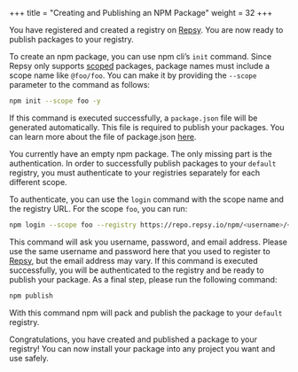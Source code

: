 +++
title = "Creating and Publishing an NPM Package"
weight = 32
+++

You have registered and created a registry on [Repsy](https://repsy.io/). You are now ready to publish packages to your registry.

To create an npm package, you can use npm cli’s `init` command. Since Repsy only supports [scoped](https://docs.npmjs.com/cli/v7/using-npm/scope) packages, package names must include a scope name like `@foo/foo`. You can make it by providing the `--scope` parameter to the command as follows:

```bash
npm init --scope foo -y
```

If this command is executed successfully, a `package.json` file will be generated automatically. This file is required to publish your packages. You can learn more about the file of package.json [here](https://docs.npmjs.com/cli/v7/configuring-npm/package-json).

You currently have an empty npm package. The only missing part is the authentication. In order to successfully publish packages to your `default` registry, you must authenticate to your registries separately for each different scope. 

To authenticate, you can use the `login` command with the scope name and the registry URL. For the scope `foo`, you can run:

```bash
npm login --scope foo --registry https://repo.repsy.io/npm/<username>/<registryName>
```

This command will ask you username, password, and email address. Please use the same username and password here that you used to register to [Repsy](https://repsy.io/), but the email address may vary. If this command is executed successfully, you will be authenticated to the registry and be ready to publish your package. As a final step, please run the following command:

```bash
npm publish
```

With this command npm will pack and publish the package to your `default` registry.

Congratulations, you have created and published a package to your registry! You can now install your package into any project you want and use safely.


